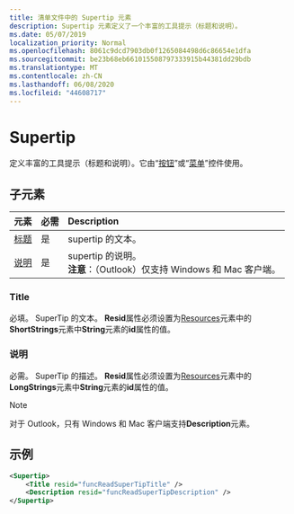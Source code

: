 ```yaml
---
title: 清单文件中的 Supertip 元素
description: Supertip 元素定义了一个丰富的工具提示（标题和说明）。
ms.date: 05/07/2019
localization_priority: Normal
ms.openlocfilehash: 8061c9dcd7903db0f1265084498d6c86654e1dfa
ms.sourcegitcommit: be23b68eb661015508797333915b44381dd29bdb
ms.translationtype: MT
ms.contentlocale: zh-CN
ms.lasthandoff: 06/08/2020
ms.locfileid: "44608717"
---
```

# <a name="supertip"></a>Supertip

定义丰富的工具提示（标题和说明）。它由“[按钮](control.md#button-control)”或“[菜单](control.md#menu-dropdown-button-controls)”控件使用。

## <a name="child-elements"></a>子元素

|  元素 |  必需  |  Description  |
|:-----|:-----|:-----|
| [标题](#title) | 是 | supertip 的文本。 |
| [说明](#description) | 是 | supertip 的说明。<br>**注意**：（Outlook）仅支持 Windows 和 Mac 客户端。 |

### <a name="title"></a>Title

必填。 SuperTip 的文本。 **Resid**属性必须设置为[Resources](resources.md)元素中的**ShortStrings**元素中**String**元素的**id**属性的值。

### <a name="description"></a>说明

必需。 SuperTip 的描述。 **Resid**属性必须设置为[Resources](resources.md)元素中的**LongStrings**元素中**String**元素的**id**属性的值。

> [!NOTE]
> 对于 Outlook，只有 Windows 和 Mac 客户端支持**Description**元素。

## <a name="example"></a>示例

```xml
<Supertip>
    <Title resid="funcReadSuperTipTitle" />
    <Description resid="funcReadSuperTipDescription" />
</Supertip>
```
